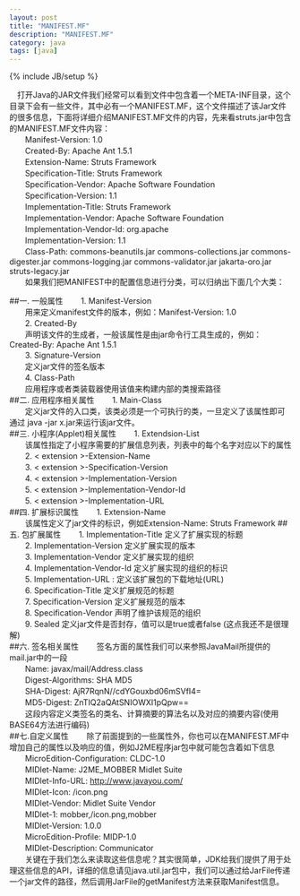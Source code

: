 ```yaml
---
layout: post
title: "MANIFEST.MF"
description: "MANIFEST.MF"
category: java
tags: [java]
---
```

{% include JB/setup %}

  　打开Java的JAR文件我们经常可以看到文件中包含着一个META-INF目录，这个目录下会有一些文件，其中必有一个MANIFEST.MF，这个文件描述了该Jar文件的很多信息，下面将详细介绍MANIFEST.MF文件的内容，先来看struts.jar中包含的MANIFEST.MF文件内容：   
　　Manifest-Version: 1.0  
　　Created-By: Apache Ant 1.5.1   
　　Extension-Name: Struts Framework    
　　Specification-Title: Struts Framework  
　　Specification-Vendor: Apache Software Foundation  
　　Specification-Version: 1.1  
　　Implementation-Title: Struts Framework  
　　Implementation-Vendor: Apache Software Foundation  
　　Implementation-Vendor-Id: org.apache  
　　Implementation-Version: 1.1  
　　Class-Path: commons-beanutils.jar commons-collections.jar commons-digester.jar commons-logging.jar commons-validator.jar jakarta-oro.jar struts-legacy.jar  
　　如果我们把MANIFEST中的配置信息进行分类，可以归纳出下面几个大类：
<!-- more -->

##一. 一般属性
　　1. Manifest-Version  
　　用来定义manifest文件的版本，例如：Manifest-Version: 1.0  
　　2. Created-By  
　　声明该文件的生成者，一般该属性是由jar命令行工具生成的，例如：Created-By: Apache Ant 1.5.1  
　　3. Signature-Version  
　　定义jar文件的签名版本  
　　4. Class-Path  
　　应用程序或者类装载器使用该值来构建内部的类搜索路径  
##二. 应用程序相关属性
　　1. Main-Class  
　　定义jar文件的入口类，该类必须是一个可执行的类，一旦定义了该属性即可通过 java -jar x.jar来运行该jar文件。  
##三. 小程序(Applet)相关属性
　　1. Extendsion-List  
　　该属性指定了小程序需要的扩展信息列表，列表中的每个名字对应以下的属性  
　　2. < extension >-Extension-Name  
　　3. < extension >-Specification-Version  
　　4. < extension >-Implementation-Version  
　　5. < extension >-Implementation-Vendor-Id  
　　5. < extension >-Implementation-URL  
##四. 扩展标识属性
　　1. Extension-Name  
　　该属性定义了jar文件的标识，例如Extension-Name: Struts Framework
##五. 包扩展属性
　　1. Implementation-Title 定义了扩展实现的标题  
　　2. Implementation-Version 定义扩展实现的版本  
　　3. Implementation-Vendor 定义扩展实现的组织   
　　4. Implementation-Vendor-Id 定义扩展实现的组织的标识  
　　5. Implementation-URL : 定义该扩展包的下载地址(URL)  
　　6. Specification-Title 定义扩展规范的标题  
　　7. Specification-Version 定义扩展规范的版本  
　　8. Specification-Vendor 声明了维护该规范的组织  
　　9. Sealed 定义jar文件是否封存，值可以是true或者false (这点我还不是很理解)  
##六. 签名相关属性
　　签名方面的属性我们可以来参照JavaMail所提供的mail.jar中的一段  
　　Name: javax/mail/Address.class  
　　Digest-Algorithms: SHA MD5   
　　SHA-Digest: AjR7RqnN//cdYGouxbd06mSVfI4=  
　　MD5-Digest: ZnTIQ2aQAtSNIOWXI1pQpw==  
　　这段内容定义类签名的类名、计算摘要的算法名以及对应的摘要内容(使用BASE64方法进行编码)  
##七.自定义属性
　　除了前面提到的一些属性外，你也可以在MANIFEST.MF中增加自己的属性以及响应的值，例如J2ME程序jar包中就可能包含着如下信息  
　　MicroEdition-Configuration: CLDC-1.0  
　　MIDlet-Name: J2ME_MOBBER Midlet Suite  
　　MIDlet-Info-URL: http://www.javayou.com/  
　　MIDlet-Icon: /icon.png  
　　MIDlet-Vendor: Midlet Suite Vendor  
　　MIDlet-1: mobber,/icon.png,mobber  
　　MIDlet-Version: 1.0.0    
　　MicroEdition-Profile: MIDP-1.0  
　　MIDlet-Description: Communicator  
　　关键在于我们怎么来读取这些信息呢？其实很简单，JDK给我们提供了用于处理这些信息的API，详细的信息请见java.util.jar包中，我们可以通过给JarFile传递一个jar文件的路径，然后调用JarFile的getManifest方法来获取Manifest信息。  
